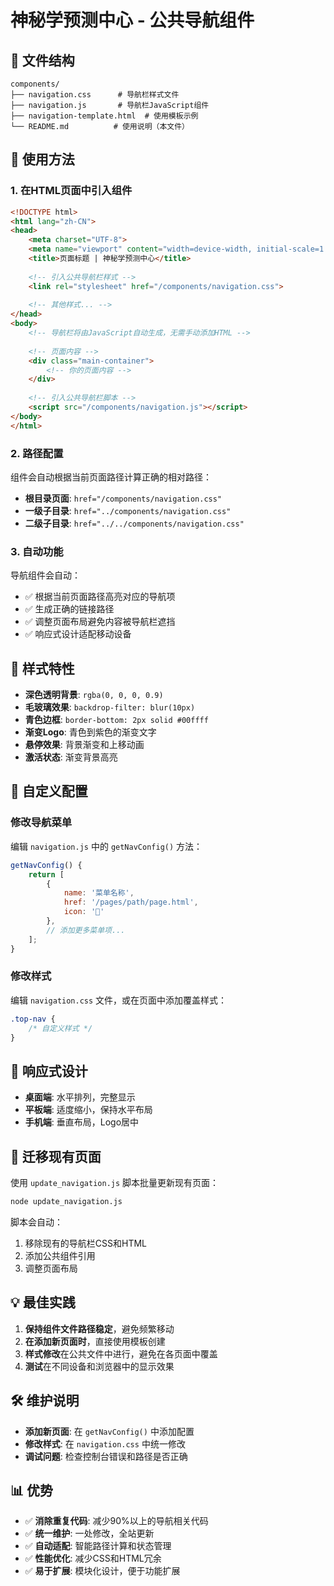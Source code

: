 # 神秘学预测中心 - 公共导航组件

## 📁 文件结构

```
components/
├── navigation.css      # 导航栏样式文件
├── navigation.js       # 导航栏JavaScript组件
├── navigation-template.html  # 使用模板示例
└── README.md          # 使用说明（本文件）
```

## 🚀 使用方法

### 1. 在HTML页面中引入组件

```html
<!DOCTYPE html>
<html lang="zh-CN">
<head>
    <meta charset="UTF-8">
    <meta name="viewport" content="width=device-width, initial-scale=1.0">
    <title>页面标题 | 神秘学预测中心</title>
    
    <!-- 引入公共导航栏样式 -->
    <link rel="stylesheet" href="/components/navigation.css">
    
    <!-- 其他样式... -->
</head>
<body>
    <!-- 导航栏将由JavaScript自动生成，无需手动添加HTML -->
    
    <!-- 页面内容 -->
    <div class="main-container">
        <!-- 你的页面内容 -->
    </div>
    
    <!-- 引入公共导航栏脚本 -->
    <script src="/components/navigation.js"></script>
</body>
</html>
```

### 2. 路径配置

组件会自动根据当前页面路径计算正确的相对路径：

- **根目录页面**: `href="/components/navigation.css"`
- **一级子目录**: `href="../components/navigation.css"`
- **二级子目录**: `href="../../components/navigation.css"`

### 3. 自动功能

导航组件会自动：

- ✅ 根据当前页面路径高亮对应的导航项
- ✅ 生成正确的链接路径
- ✅ 调整页面布局避免内容被导航栏遮挡
- ✅ 响应式设计适配移动设备

## 🎨 样式特性

- **深色透明背景**: `rgba(0, 0, 0, 0.9)`
- **毛玻璃效果**: `backdrop-filter: blur(10px)`
- **青色边框**: `border-bottom: 2px solid #00ffff`
- **渐变Logo**: 青色到紫色的渐变文字
- **悬停效果**: 背景渐变和上移动画
- **激活状态**: 渐变背景高亮

## 🔧 自定义配置

### 修改导航菜单

编辑 `navigation.js` 中的 `getNavConfig()` 方法：

```javascript
getNavConfig() {
    return [
        {
            name: '菜单名称',
            href: '/pages/path/page.html',
            icon: '🔮'
        },
        // 添加更多菜单项...
    ];
}
```

### 修改样式

编辑 `navigation.css` 文件，或在页面中添加覆盖样式：

```css
.top-nav {
    /* 自定义样式 */
}
```

## 📱 响应式设计

- **桌面端**: 水平排列，完整显示
- **平板端**: 适度缩小，保持水平布局
- **手机端**: 垂直布局，Logo居中

## 🔄 迁移现有页面

使用 `update_navigation.js` 脚本批量更新现有页面：

```bash
node update_navigation.js
```

脚本会自动：
1. 移除现有的导航栏CSS和HTML
2. 添加公共组件引用
3. 调整页面布局

## 💡 最佳实践

1. **保持组件文件路径稳定**，避免频繁移动
2. **在添加新页面时**，直接使用模板创建
3. **样式修改**在公共文件中进行，避免在各页面中覆盖
4. **测试**在不同设备和浏览器中的显示效果

## 🛠 维护说明

- **添加新页面**: 在 `getNavConfig()` 中添加配置
- **修改样式**: 在 `navigation.css` 中统一修改
- **调试问题**: 检查控制台错误和路径是否正确

## 📊 优势

- ✅ **消除重复代码**: 减少90%以上的导航相关代码
- ✅ **统一维护**: 一处修改，全站更新
- ✅ **自动适配**: 智能路径计算和状态管理
- ✅ **性能优化**: 减少CSS和HTML冗余
- ✅ **易于扩展**: 模块化设计，便于功能扩展 
